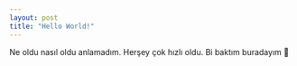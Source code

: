 ```yaml
---
layout: post
title: "Hello World!"
---
```


Ne oldu nasıl oldu anlamadım. Herşey çok hızlı oldu. Bi baktım buradayım 🙂